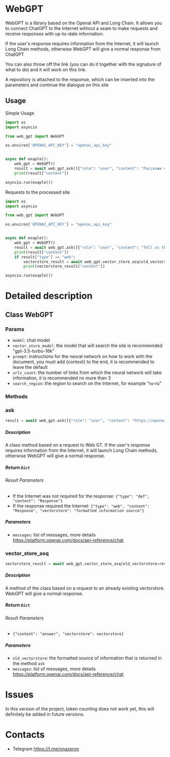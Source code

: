 # WebGPT

WebGPT is a library based on the Openal API and Long Chain. It allows you to connect ChatGPT to the Internet without a seam to make requests and receive responses with up-to-date information.

If the user's response requires information from the Internet, it will launch Long Chain methods, otherwise WebGPT will give a normal response from ChatGPT

You can also throw off the link (you can do it together with the signature of what to do) and it will work on this link.

A repository is attached to the response, which can be inserted into the parameters and continue the dialogue on this site

## Usage
Simple Usage

```python
import os
import asyncio

from web_gpt import WebGPT

os.environ['OPENAI_API_KEY'] = "openai_api_key"


async def exaple():
    web_gpt = WebGPT()
    result = await web_gpt.ask([{"role": "user", "content": "Расскажи последние новости в тюмени"}])
    print(result["content"])

asyncio.run(exaple())
```

Requests to the processed site

```python
import os
import asyncio

from web_gpt import WebGPT

os.environ['OPENAI_API_KEY'] = "openai_api_key"


async def exaple():
    web_gpt = WebGPT()
    result = await web_gpt.ask([{"role": "user", "content": "Tell us the latest news in the world of neural networks"}])
    print(result["content"])
    if result["type"] == "web":
        vectorstore_result = await web_gpt.vector_store_asq(old_vectorstore=result["vectorstore"], messages=[{"role": "user", "content": "Tell me more about <something>"}])
        print(vectorstore_result["content"])

asyncio.run(exaple())
```

# Detailed description

## Class WebGPT 

### Params

* `model`: chat model
* `vector_store_model`: the model that will search the site is recommended "gpt-3.5-turbo-16k"
* `prompt`: instructions for the neural network on how to work with the document, you must add {context} to the end, it is recommended to leave the default
* `urls_count`: the number of links from which the neural network will take information, it is recommended no more than 3
* `search_region`: the region to search on the Internet, for example "ru-ru"

### Methods

### ask

```python
result = await web_gpt.ask([{"role": "user", "content": "https://openai.com/gpt-4 summarize this article"}])
```

##### Description

A class method based on a request to Web GT. If the user's response requires information from the Internet, it will launch Long Chain methods, otherwise WebGPT will give a normal response.

##### Return `Dict`

###### Result Parameters

* If the Internet was not required for the response: `{"type": "def", "content": "Response"}`
* If the response required the Internet: `{"type": "web", "content": "Response", "vectorstore": "formatted information source"}`

##### Parameters

* `messages`: list of messages, more details https://platform.openai.com/docs/api-reference/chat





### vector_store_asq

```python
vectorstore_result = await web_gpt.vector_store_asq(old_vectorstore=result["vectorstore"], messages=[{"role": "user", "content": "Tell me more about <something>"}])
```

##### Description

A method of the class based on a request to an already existing vectorstore. WebGPT will give a normal response.

##### Return `Dict`

###### Result Parameters

* `{"content": "answer", "vectorstore": vectorstore}`

##### Parameters

* `old_vectorstore`: the formatted source of information that is returned in the method `ask`
* `messages`: list of messages, more details https://platform.openai.com/docs/api-reference/chat

# Issues

In this version of the project, token counting does not work yet, this will definitely be added in future versions.

# Contacts

- Telegram https://t.me/onazeron
